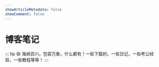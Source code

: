 ```yaml
---
showArticleMetadata: false
showComment: false
---
```


# 博客笔记

::: tip 😄
海纳百川，包容万象，什么都有！一些下载的，一些日记，一些考公经验，一些教程等等！
:::

<ClientOnly><Tag /></ClientOnly>